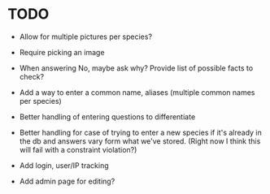 # TODO

- Allow for multiple pictures per species?
- Require picking an image
- When answering No, maybe ask why? Provide list of possible facts to check?

- Add a way to enter a common name, aliases (multiple common names per species)

- Better handling of entering questions to differentiate
- Better handling for case of trying to enter a new species 
  if it's already in the db and answers vary form what we've stored.
  (Right now I think this will fail with a constraint violation?)

- Add login, user/IP tracking
- Add admin page for editing?